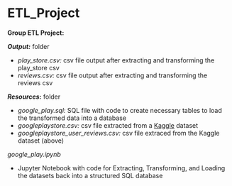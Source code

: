 # ETL_Project
**Group ETL Project:**

***Output:*** folder
- *play_store.csv:* csv file output after extracting and transforming the play_store csv
- *reviews.csv:* csv file output after extracting and transforming the reviews csv

***Resources:*** folder
- *google_play.sql:* SQL file with code to create necessary tables to load the transformed data into a database
- *googleplaystore.csv:* csv file extracted from a [Kaggle](https://www.kaggle.com/lava18/google-play-store-apps?select=googleplaystore.csv) dataset
- *googleplaystore_user_reviews.csv:* csv file extraced from the Kaggle dataset (above)

*google_play.ipynb*
- Jupyter Notebook with code for Extracting, Transforming, and Loading the datasets back into a structured SQL database
